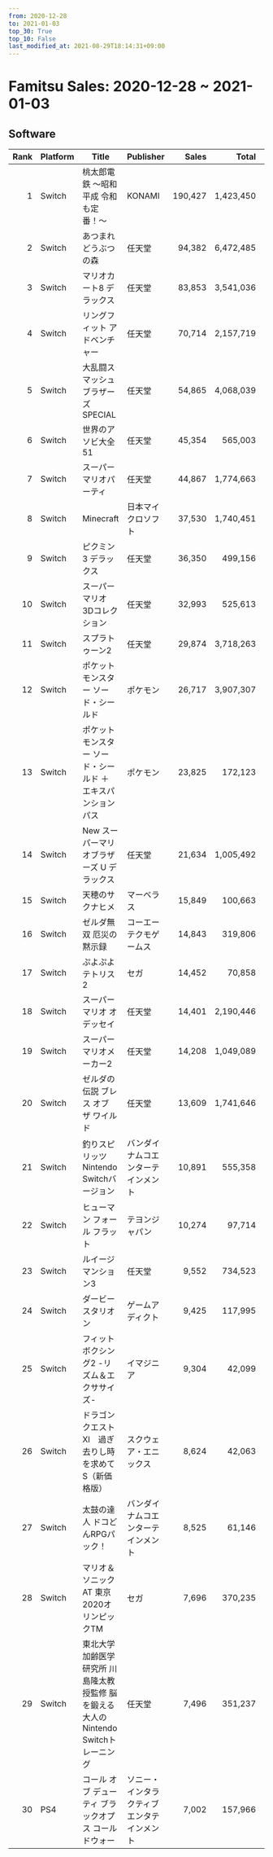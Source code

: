 ```yaml
---
from: 2020-12-28
to: 2021-01-03
top_30: True
top_10: False
last_modified_at: 2021-08-29T18:14:31+09:00
---
```

# Famitsu Sales: 2020-12-28 ~ 2021-01-03
## Software
| Rank | Platform | Title | Publisher | Sales | Total | Rate | New |
| -: | -- | -- | -- | -: | -: | -: | -- |
| 1 | Switch | 桃太郎電鉄 〜昭和 平成 令和も定番！〜 | KONAMI | 190,427 | 1,423,450 | 20% |  |
| 2 | Switch | あつまれ どうぶつの森 | 任天堂 | 94,382 | 6,472,485 | 20% |  |
| 3 | Switch | マリオカート8 デラックス | 任天堂 | 83,853 | 3,541,036 | 20% |  |
| 4 | Switch | リングフィット アドベンチャー | 任天堂 | 70,714 | 2,157,719 | 20% |  |
| 5 | Switch | 大乱闘スマッシュブラザーズ SPECIAL | 任天堂 | 54,865 | 4,068,039 | 20% |  |
| 6 | Switch | 世界のアソビ大全51 | 任天堂 | 45,354 | 565,003 | 20% |  |
| 7 | Switch | スーパー マリオパーティ | 任天堂 | 44,867 | 1,774,663 | 20% |  |
| 8 | Switch | Minecraft | 日本マイクロソフト | 37,530 | 1,740,451 | 20% |  |
| 9 | Switch | ピクミン3 デラックス | 任天堂 | 36,350 | 499,156 | 20% |  |
| 10 | Switch | スーパーマリオ 3Dコレクション | 任天堂 | 32,993 | 525,613 | 20% |  |
| 11 | Switch | スプラトゥーン2 | 任天堂 | 29,874 | 3,718,263 | 20% |  |
| 12 | Switch | ポケットモンスター ソード・シールド | ポケモン | 26,717 | 3,907,307 | 20% |  |
| 13 | Switch | ポケットモンスター ソード・シールド ＋ エキスパンションパス | ポケモン | 23,825 | 172,123 | 20% |  |
| 14 | Switch | New スーパーマリオブラザーズ U デラックス | 任天堂 | 21,634 | 1,005,492 | 20% |  |
| 15 | Switch | 天穂のサクナヒメ | マーベラス | 15,849 | 100,663 | 20% |  |
| 16 | Switch | ゼルダ無双 厄災の黙示録 | コーエーテクモゲームス | 14,843 | 319,806 | 20% |  |
| 17 | Switch | ぷよぷよテトリス2 | セガ | 14,452 | 70,858 | 40% |  |
| 18 | Switch | スーパーマリオ オデッセイ | 任天堂 | 14,401 | 2,190,446 | 20% |  |
| 19 | Switch | スーパーマリオメーカー2 | 任天堂 | 14,208 | 1,049,089 | 20% |  |
| 20 | Switch | ゼルダの伝説 ブレス オブ ザ ワイルド | 任天堂 | 13,609 | 1,741,646 | 20% |  |
| 21 | Switch | 釣りスピリッツ Nintendo Switchバージョン | バンダイナムコエンターテインメント | 10,891 | 555,358 | 20% |  |
| 22 | Switch | ヒューマン フォール フラット | テヨンジャパン | 10,274 | 97,714 | 20% |  |
| 23 | Switch | ルイージマンション3 | 任天堂 | 9,552 | 734,523 | 20% |  |
| 24 | Switch | ダービースタリオン | ゲームアディクト | 9,425 | 117,995 | 20% |  |
| 25 | Switch | フィットボクシング2 -リズム＆エクササイズ- | イマジニア | 9,304 | 42,099 | 40% |  |
| 26 | Switch | ドラゴンクエストXI　過ぎ去りし時を求めて S（新価格版） | スクウェア・エニックス | 8,624 | 42,063 | 40% |  |
| 27 | Switch | 太鼓の達人 ドコどんRPGパック！ | バンダイナムコエンターテインメント | 8,525 | 61,146 | 40% |  |
| 28 | Switch | マリオ＆ソニック AT 東京2020オリンピックTM | セガ | 7,696 | 370,235 | 20% |  |
| 29 | Switch | 東北大学加齢医学研究所 川島隆太教授監修 脳を鍛える大人のNintendo Switchトレーニング | 任天堂 | 7,496 | 351,237 | 20% |  |
| 30 | PS4 | コール オブ デューティ ブラックオプス コールドウォー | ソニー・インタラクティブエンタテインメント | 7,002 | 157,966 | 20% |  |